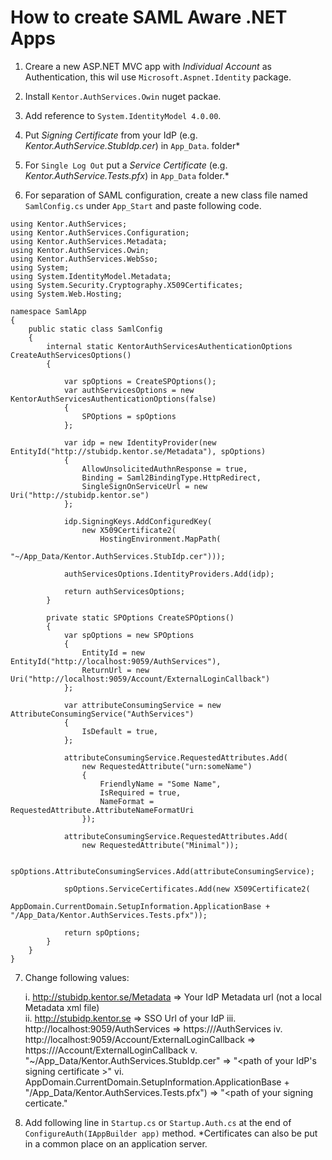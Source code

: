# How to create SAML Aware .NET Apps


1. Creare a new ASP.NET MVC app with *Individual Account* as Authentication, this wil use `Microsoft.Aspnet.Identity` package.

2. Install `Kentor.AuthServices.Owin` nuget packae. 

3. Add reference to `System.IdentityModel 4.0.00`.

4. Put *Signing Certificate* from your IdP (e.g. *Kentor.AuthService.StubIdp.cer*) in `App_Data`. folder*

5. For `Single Log Out` put a *Service Certificate* (e.g. *Kentor.AuthService.Tests.pfx*) in `App_Data` folder.*

6. For separation of SAML configuration, create a new class file named `SamlConfig.cs` under `App_Start` and paste following code.  

````
using Kentor.AuthServices;
using Kentor.AuthServices.Configuration;
using Kentor.AuthServices.Metadata;
using Kentor.AuthServices.Owin;
using Kentor.AuthServices.WebSso;
using System;
using System.IdentityModel.Metadata;
using System.Security.Cryptography.X509Certificates;
using System.Web.Hosting;

namespace SamlApp
{
    public static class SamlConfig
    {
        internal static KentorAuthServicesAuthenticationOptions CreateAuthServicesOptions()
        {

            var spOptions = CreateSPOptions();
            var authServicesOptions = new KentorAuthServicesAuthenticationOptions(false)
            {
                SPOptions = spOptions
            };

            var idp = new IdentityProvider(new EntityId("http://stubidp.kentor.se/Metadata"), spOptions)
            {
                AllowUnsolicitedAuthnResponse = true,
                Binding = Saml2BindingType.HttpRedirect,
                SingleSignOnServiceUrl = new Uri("http://stubidp.kentor.se")
            };

            idp.SigningKeys.AddConfiguredKey(
                new X509Certificate2(
                    HostingEnvironment.MapPath(
                        "~/App_Data/Kentor.AuthServices.StubIdp.cer")));

            authServicesOptions.IdentityProviders.Add(idp);          

            return authServicesOptions;
        }

        private static SPOptions CreateSPOptions()
        {
            var spOptions = new SPOptions
            {
                EntityId = new EntityId("http://localhost:9059/AuthServices"),
                ReturnUrl = new Uri("http://localhost:9059/Account/ExternalLoginCallback")
            };

            var attributeConsumingService = new AttributeConsumingService("AuthServices")
            {
                IsDefault = true,
            };

            attributeConsumingService.RequestedAttributes.Add(
                new RequestedAttribute("urn:someName")
                {
                    FriendlyName = "Some Name",
                    IsRequired = true,
                    NameFormat = RequestedAttribute.AttributeNameFormatUri
                });

            attributeConsumingService.RequestedAttributes.Add(
                new RequestedAttribute("Minimal"));

            spOptions.AttributeConsumingServices.Add(attributeConsumingService);

            spOptions.ServiceCertificates.Add(new X509Certificate2(
                AppDomain.CurrentDomain.SetupInformation.ApplicationBase + "/App_Data/Kentor.AuthServices.Tests.pfx"));

            return spOptions;
        }
    }
}
````
7. Change following values:  
  
   i. http://stubidp.kentor.se/Metadata => Your IdP Metadata url (not a local Metadata xml file)    
   ii. http://stubidp.kentor.se => SSO Url of your IdP
   iii. http://localhost:9059/AuthServices => https://<your app url>/AuthServices
   iv. http://localhost:9059/Account/ExternalLoginCallback => https://<your app url>/Account/ExternalLoginCallback
   v. "~/App_Data/Kentor.AuthServices.StubIdp.cer" => "<path of your IdP's signing certificate >"
   vi. AppDomain.CurrentDomain.SetupInformation.ApplicationBase + "/App_Data/Kentor.AuthServices.Tests.pfx") => "<path of your signing certicate."

8. Add following line in `Startup.cs` or `Startup.Auth.cs` at the end of `ConfigureAuth(IAppBuilder app)` method.
*Certificates can also be put in a common place on an application server.